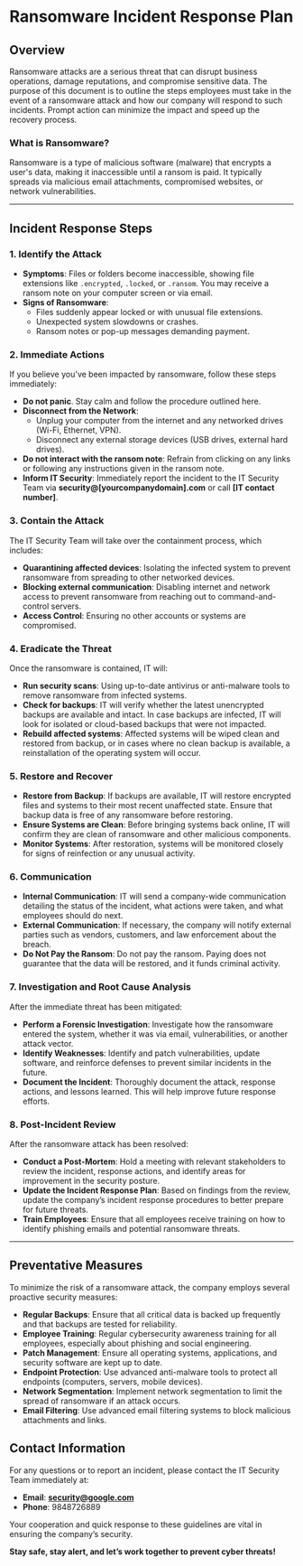 # Ransomware Incident Response Plan

## Overview

Ransomware attacks are a serious threat that can disrupt business operations, damage reputations, and compromise sensitive data. The purpose of this document is to outline the steps employees must take in the event of a ransomware attack and how our company will respond to such incidents. Prompt action can minimize the impact and speed up the recovery process.

### What is Ransomware?

Ransomware is a type of malicious software (malware) that encrypts a user's data, making it inaccessible until a ransom is paid. It typically spreads via malicious email attachments, compromised websites, or network vulnerabilities. 

---

## Incident Response Steps

### 1. **Identify the Attack**
   - **Symptoms**: Files or folders become inaccessible, showing file extensions like `.encrypted`, `.locked`, or `.ransom`. You may receive a ransom note on your computer screen or via email.
   - **Signs of Ransomware**:
     - Files suddenly appear locked or with unusual file extensions.
     - Unexpected system slowdowns or crashes.
     - Ransom notes or pop-up messages demanding payment.

### 2. **Immediate Actions**
   If you believe you've been impacted by ransomware, follow these steps immediately:
   
   - **Do not panic**. Stay calm and follow the procedure outlined here.
   - **Disconnect from the Network**: 
     - Unplug your computer from the internet and any networked drives (Wi-Fi, Ethernet, VPN).
     - Disconnect any external storage devices (USB drives, external hard drives).
   - **Do not interact with the ransom note**: Refrain from clicking on any links or following any instructions given in the ransom note.
   - **Inform IT Security**: Immediately report the incident to the IT Security Team via **security@[yourcompanydomain].com** or call **[IT contact number]**.

### 3. **Contain the Attack**
   The IT Security Team will take over the containment process, which includes:
   
   - **Quarantining affected devices**: Isolating the infected system to prevent ransomware from spreading to other networked devices.
   - **Blocking external communication**: Disabling internet and network access to prevent ransomware from reaching out to command-and-control servers.
   - **Access Control**: Ensuring no other accounts or systems are compromised.

### 4. **Eradicate the Threat**
   Once the ransomware is contained, IT will:
   
   - **Run security scans**: Using up-to-date antivirus or anti-malware tools to remove ransomware from infected systems.
   - **Check for backups**: IT will verify whether the latest unencrypted backups are available and intact. In case backups are infected, IT will look for isolated or cloud-based backups that were not impacted.
   - **Rebuild affected systems**: Affected systems will be wiped clean and restored from backup, or in cases where no clean backup is available, a reinstallation of the operating system will occur.

### 5. **Restore and Recover**
   - **Restore from Backup**: If backups are available, IT will restore encrypted files and systems to their most recent unaffected state. Ensure that backup data is free of any ransomware before restoring.
   - **Ensure Systems are Clean**: Before bringing systems back online, IT will confirm they are clean of ransomware and other malicious components.
   - **Monitor Systems**: After restoration, systems will be monitored closely for signs of reinfection or any unusual activity.
   
### 6. **Communication**
   - **Internal Communication**: IT will send a company-wide communication detailing the status of the incident, what actions were taken, and what employees should do next.
   - **External Communication**: If necessary, the company will notify external parties such as vendors, customers, and law enforcement about the breach.
   - **Do Not Pay the Ransom**: Do not pay the ransom. Paying does not guarantee that the data will be restored, and it funds criminal activity. 

### 7. **Investigation and Root Cause Analysis**
   After the immediate threat has been mitigated:
   - **Perform a Forensic Investigation**: Investigate how the ransomware entered the system, whether it was via email, vulnerabilities, or another attack vector.
   - **Identify Weaknesses**: Identify and patch vulnerabilities, update software, and reinforce defenses to prevent similar incidents in the future.
   - **Document the Incident**: Thoroughly document the attack, response actions, and lessons learned. This will help improve future response efforts.

### 8. **Post-Incident Review**
   After the ransomware attack has been resolved:
   - **Conduct a Post-Mortem**: Hold a meeting with relevant stakeholders to review the incident, response actions, and identify areas for improvement in the security posture.
   - **Update the Incident Response Plan**: Based on findings from the review, update the company’s incident response procedures to better prepare for future threats.
   - **Train Employees**: Ensure that all employees receive training on how to identify phishing emails and potential ransomware threats.

---

## Preventative Measures

To minimize the risk of a ransomware attack, the company employs several proactive security measures:

- **Regular Backups**: Ensure that all critical data is backed up frequently and that backups are tested for reliability.
- **Employee Training**: Regular cybersecurity awareness training for all employees, especially about phishing and social engineering.
- **Patch Management**: Ensure all operating systems, applications, and security software are kept up to date.
- **Endpoint Protection**: Use advanced anti-malware tools to protect all endpoints (computers, servers, mobile devices).
- **Network Segmentation**: Implement network segmentation to limit the spread of ransomware if an attack occurs.
- **Email Filtering**: Use advanced email filtering systems to block malicious attachments and links.
## Contact Information

For any questions or to report an incident, please contact the IT Security Team immediately at:

- **Email**: **security@google.com**
- **Phone**: 9848726889

Your cooperation and quick response to these guidelines are vital in ensuring the company’s security.

**Stay safe, stay alert, and let’s work together to prevent cyber threats!**
